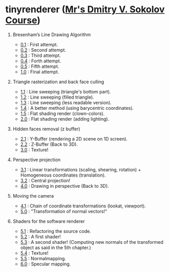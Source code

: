 # tinyrenderer ([Mr's Dmitry V. Sokolov Course](https://github.com/ssloy/tinyrenderer/wiki))

1. Bresenham’s Line Drawing Algorithm
    * [0.1](https://github.com/sT4R3K/tinyrenderer/tree/0.1) : First attempt.
    * [0.2](https://github.com/sT4R3K/tinyrenderer/tree/0.2) : Second attempt.
    * [0.3](https://github.com/sT4R3K/tinyrenderer/tree/0.3) : Third attempt.
    * [0.4](https://github.com/sT4R3K/tinyrenderer/tree/0.4) : Forth attempt.
    * [0.5](https://github.com/sT4R3K/tinyrenderer/tree/0.5) : Fifth attempt.
    * [1.0](https://github.com/sT4R3K/tinyrenderer/tree/1.0) : Final attempt.

2. Triangle rasterization and back face culling
   * [1.1](https://github.com/sT4R3K/tinyrenderer/tree/1.1) : Line sweeping (triangle's bottom part).
   * [1.2](https://github.com/sT4R3K/tinyrenderer/tree/1.2) : Line sweeping (filled triangle).
   * [1.3](https://github.com/sT4R3K/tinyrenderer/tree/1.3) : Line sweeping (less readable version).
   * [1.4](https://github.com/sT4R3K/tinyrenderer/tree/1.4) : A better method (using barycentric coordinates).
   * [1.5](https://github.com/sT4R3K/tinyrenderer/tree/1.5) : Flat shading render (clown-colors).
   * [2.0](https://github.com/sT4R3K/tinyrenderer/tree/2.0) : Flat shading render (adding lighting).

3. Hidden faces removal (z buffer)
   * [2.1](https://github.com/sT4R3K/tinyrenderer/tree/2.1) : Y-Buffer (rendering a 2D scene on 1D screen).
   * [2.2](https://github.com/sT4R3K/tinyrenderer/tree/2.2) : Z-Buffer (Back to 3D).
   * [3.0](https://github.com/sT4R3K/tinyrenderer/tree/3.0) : Texture!
   
4. Perspective projection
   * [3.1](https://github.com/sT4R3K/tinyrenderer/tree/3.1) : Linear transformations (scaling, shearing, rotation) + Homogeneous coordinates (translation).
   * [3.2](https://github.com/sT4R3K/tinyrenderer/tree/3.2) : Central projection!
   * [4.0](https://github.com/sT4R3K/tinyrenderer/tree/4.0) : Drawing in perspective (Back to 3D).

5. Moving the camera   
   * [4.1](https://github.com/sT4R3K/tinyrenderer/tree/4.1) : Chain of coordinate transformations (lookat, viewport).
   * [5.0](https://github.com/sT4R3K/tinyrenderer/tree/5.0) : "Transformation of normal vectors!"
   
6. Shaders for the software renderer
   * [5.1](https://github.com/sT4R3K/tinyrenderer/tree/5.1) : Refactoring the source code.
   * [5.2](https://github.com/sT4R3K/tinyrenderer/tree/5.2) : A first shader!
   * [5.3](https://github.com/sT4R3K/tinyrenderer/tree/5.3) : A second shader! (Computing new normals of the transformed object as said in the 5th chapter.)
   * [5.4](https://github.com/sT4R3K/tinyrenderer/tree/5.4) : Texture!
   * [5.5](https://github.com/sT4R3K/tinyrenderer/tree/5.4) : Normalmapping.
   * [6.0](https://github.com/sT4R3K/tinyrenderer/tree/5.4) : Specular mapping.
